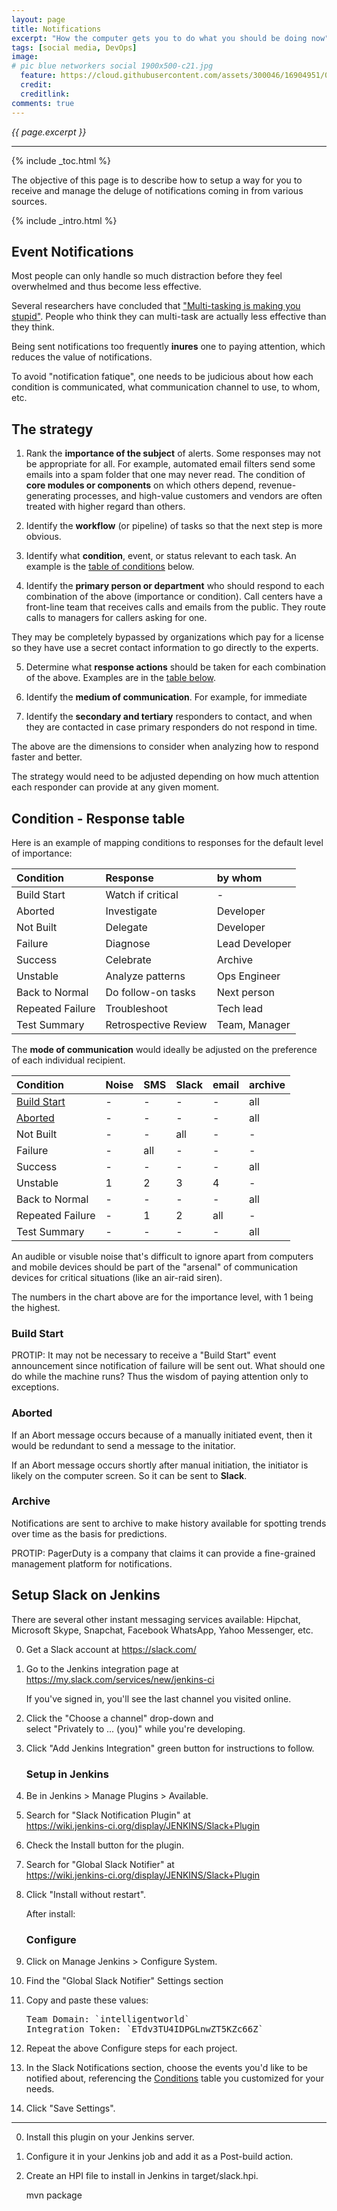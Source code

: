 ```yaml
---
layout: page
title: Notifications
excerpt: "How the computer gets you to do what you should be doing now"
tags: [social media, DevOps]
image:
# pic blue networkers social 1900x500-c21.jpg
  feature: https://cloud.githubusercontent.com/assets/300046/16904951/0e5ebb1a-4c5c-11e6-8741-778edab0dd85.jpg
  credit: 
  creditlink: 
comments: true
---
```

<i>{{ page.excerpt }}</i>
<hr />

{% include _toc.html %}

The objective of this page is to describe how to setup a way for
you to receive and manage the deluge of notifications coming in
from various sources.

{% include _intro.html %}

## Event Notifications #

Most people can only handle so much distraction before they feel overwhelmed
and thus become less effective.

Several researchers have concluded that 
<a target="_blank" href="http://www.inc.com/jessica-stillman/multitasking-is-making-you-stupid.html">
"Multi-tasking is making you stupid"</a>.
People who think they can multi-task are 
actually less effective than they think.

   Being sent notifications too frequently 
   <strong>inures</strong> one to paying attention,
   which reduces the value of notifications.

   To avoid "notification fatique", one needs to
   be judicious about how each condition is communicated,
   what communication channel to use,
   to whom, etc.

## The strategy #

   1. Rank the <strong>importance of the subject</strong>
   of alerts. Some responses may not be appropriate for all.
   For example, automated email filters send some emails into a spam folder
   that one may never read. 
   The condition of <strong>core modules or components</strong>
   on which others depend,
   revenue-generating processes, and 
   high-value customers and vendors
   are often treated with higher regard than others.

   2. Identify the <strong>workflow</strong> (or pipeline) of tasks
   so that the next step is more obvious.

   3. Identify what <strong>condition</strong>, event, or status relevant
   to each task. An example is the <a href="#Conditions">table of conditions</a>
   below.

   4. Identify the <strong>primary person or department</strong> who
   should respond to each combination
   of the above (importance or condition). Call centers have a
   front-line team that receives calls and emails from the public. 
   They route calls to managers for callers asking for one.
   
   They may be completely bypassed by organizations which pay for a license
   so they have use a secret contact information to go directly to the experts.

   5. Determine what <strong>response actions</strong> should be taken
   for each combination of the above.
   Examples are in the <a href="#Conditions">table below</a>.

   6. Identify the <strong>medium of communication</strong>.
   For example, for immediate

   7. Identify the <strong>secondary and tertiary</strong> 
   responders to contact, and when they are contacted
   in case primary responders do not respond in time.

   The above are the dimensions to consider when analyzing how to 
   respond faster and better.

   The strategy would need to be adjusted
   depending on how much attention each responder can provide 
   at any given moment.
   

   <a name="Conditions"></a>

## Condition - Response table #

   Here is an example of mapping conditions to responses
   for the default level of importance:

   | Condition        | Response | by whom |
   | :--------------- | :------- | :------ |
   | Build Start      | Watch if critical | - |
   | Aborted          | Investigate | Developer |
   | Not Built        | Delegate | Developer |
   | Failure          | Diagnose | Lead Developer |
   | Success          | Celebrate | Archive |
   | Unstable         | Analyze patterns | Ops Engineer |
   | Back to Normal   | Do follow-on tasks | Next person |
   | Repeated Failure | Troubleshoot | Tech lead |
   | Test Summary     | Retrospective Review | Team, Manager |

   The <strong>mode of communication</strong> 
   would ideally be adjusted on the
   preference of each individual recipient.

   | Condition        | Noise | SMS  | Slack | email | archive |
   | :--------------- | :---- | :--- | :---- | :---- | :----- |
   | <a href="#BuildStart">Build Start</a>| -     | -    | -     | -     | all    |
   | <a href="#Aborted">Aborted</a> | -     | -    | -   | -     | all     |
   | Not Built        | -     | -    | all   | -     | -      | 
   | Failure          | -     | all  | -     | -     | -      |
   | Success          | -     | -    | -     | -     | all    |
   | Unstable         | 1     | 2    | 3     | 4     | -      |
   | Back to Normal   | -     | -    | -     | -     | all    |
   | Repeated Failure | -     | 1    | 2     | all   | -      |
   | Test Summary     | -     | -    | -     | -     | all    |

   An audible or visuble noise that's difficult to ignore
   apart from computers and mobile devices
   should be part of the "arsenal" of communication devices
   for critical situations (like an air-raid siren).

   The numbers in the chart above are for the importance level,
   with 1 being the highest.

<a name="BuildStart"></a>

### Build Start #

   PROTIP: It may not be necessary to receive a
   "Build Start" event announcement since notification
   of failure will be sent out. What should one do while the 
   machine runs? 
   Thus the wisdom of paying attention only to exceptions.

<a name="Aborted"></a>

### Aborted #

   If an Abort message occurs because of a manually initiated event,
   then it would be redundant to send a message to the initatior.

   If an Abort message occurs shortly after manual initiation,
   the initiator is likely on the computer screen.
   So it can be sent to <strong>Slack</strong>.


<a name="Archive"></a>

### Archive #

   Notifications are sent to archive to make history available
   for spotting trends over time as the basis for predictions.

   PROTIP: PagerDuty is a company that claims it can
   provide a fine-grained management platform for notifications.


## Setup Slack on Jenkins #

There are several other instant messaging services available:
Hipchat, Microsoft Skype, Snapchat, Facebook WhatsApp, Yahoo Messenger, etc.



0. Get a Slack account at https://slack.com/

0. Go to the Jenkins integration page at<br />
   https://my.slack.com/services/new/jenkins-ci

   If you've signed in, you'll see the last channel you visited online.

0. Click the "Choose a channel" drop-down and <br />
   select "Privately to ... (you)" while you're developing.

0. Click "Add Jenkins Integration" green button for instructions to follow.

   ### Setup in Jenkins #

0. Be in Jenkins > Manage Plugins > Available.

0. Search for "Slack Notification Plugin" at<br />
   <a target="_blank" href="https://wiki.jenkins-ci.org/display/JENKINS/Slack+Plugin">
   https://wiki.jenkins-ci.org/display/JENKINS/Slack+Plugin</a>

0. Check the Install button for the plugin.

0. Search for "Global Slack Notifier" at<br />
   <a target="_blank" href="https://wiki.jenkins-ci.org/display/JENKINS/Slack+Plugin">
   https://wiki.jenkins-ci.org/display/JENKINS/Slack+Plugin</a>

0. Click "Install without restart".

   After install:

   ### Configure #

0. Click on Manage Jenkins > Configure System. 

0. Find the "Global Slack Notifier" Settings section 

0. Copy and paste these values:

   <tt>
   Team Domain: `intelligentworld`<br />
   Integration Token: `ETdv3TU4IDPGLnwZT5KZc66Z`
   </tt>

0. Repeat the above Configure steps for each project.

0. In the Slack Notifications section, 
   choose the events you'd like to be notified about,
   referencing the <a href="#Conditions">Conditions</a>
   table you customized for your needs.

0. Click "Save Settings".


---------

0. Install this plugin on your Jenkins server.

0. Configure it in your Jenkins job and add it as a Post-build action.

0. Create an HPI file to install in Jenkins in target/slack.hpi.

   mvn package
